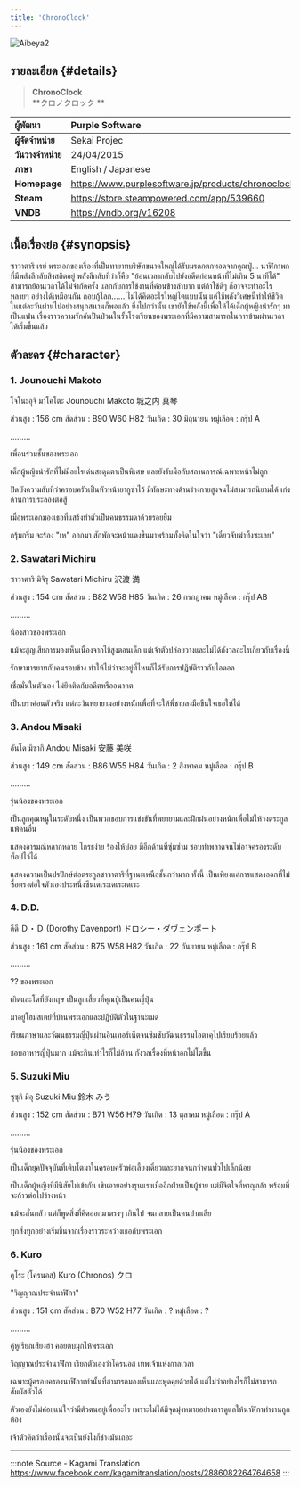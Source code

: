 ```yaml
---
title: 'ChronoClock'
---
```


![Aibeya2](/img/visualnovel/preview/aibeya2.jpeg)

## รายละเอียด {#details}

> **ChronoClock**  
> **クロノクロック
**

| ผู้พัฒนา | Purple Software |
| :---- | :---- |
| **ผูู้จัดจำหน่าย** | Sekai Projec |
| **วันวางจำหน่าย** | 24/04/2015 |
| **ภาษา** | English / Japanese |
| **Homepage** | https://www.purplesoftware.jp/products/chronoclock/index.html |
| **Steam** | https://store.steampowered.com/app/539660 |
| **VNDB** | https://vndb.org/v16208 |

## เนื้อเรื่องย่อ {#synopsis}

ซาวาตาริ เรย์ พระเอกของเรื่องที่เป็นทายาทบริษัทขนาดใหญ่ได้รับมรดกตกทอดจากคุณปู่... นาฬิกาพกที่มีพลังลึกลับสิงสถิตอยู่
พลังลึกลับที่ว่าก็คือ
"ย้อนเวลากลับไปยังอดีตก่อนหน้าที่ไม่เกิน 5 นาทีได้"
สามารถย้อนเวลาได้ไม่จำกัดครั้ง แลกกับการใช้งานที่ค่อนข้างลำบาก  แต่ถ้าใช้ดีๆ ก็อาจจะทำอะไรหลายๆ อย่างได้เหมือนกัน
กอบกู้โลก...... ไม่ได้คิดอะไรใหญ่โตแบบนั้น
แค่ใช้พลังวิเศษนี้ทำให้ชีวิตในแต่ละวันผ่านไปอย่างสนุกสนานก็พอแล้ว
ยิ่งไปกว่านั้น เขายังใช้พลังนี้เพื่อให้ได้เด็กผู้หญิงน่ารักๆ มาเป็นแฟน
เรื่องราวความรักอันปั่นป่วนในรั้วโรงเรียนของพระเอกที่มีความสามารถในการข้ามผ่านเวลาได้เริ่มขี้นแล้ว

## ตัวละคร {#character}

### 1. Jounouchi Makoto

โจโนะอุจิ มาโคโตะ
Jounouchi Makoto
城之内 真琴

ส่วนสูง : 156 cm
สัดส่วน : B90 W60 H82
วันเกิด : 30 มิถุนายน
หมู่เลือด : กรุ๊ป A

.........

เพื่อนร่วมชั้นของพระเอก

เด็กผู้หญิงน่ารักที่ไม่มีอะไรเด่นสะดุดตาเป็นพิเศษ และยังรับมือกับสถานการณ์เฉพาะหน้าไม่ถูก

ปิดบังความลับที่ว่าครอบครัวเป็นหัวหน้ายากูซ่าไว้
มีทักษะทางด้านร่างกายสูงจนไม่สามารถนิยามได้ เก่งด้านการประลองต่อสู้

เมื่อพระเอกมองเธอที่แสร้งทำตัวเป็นคนธรรมดาด้วยรอยยิ้ม

กรุ้มกริ่ม จะร้อง "เห" ออกมา สักพักจะหน้าแดงขึ้นมาพร้อมทั้งคิดในใจว่า "เดี๋ยวจับฆ่าทิ้งซะเลย"

### 2. Sawatari Michiru

ซาวาตาริ มิจิรุ
Sawatari Michiru
沢渡 満

ส่วนสูง : 154 cm
สัดส่วน : B82 W58 H85
วันเกิด : 26 กรกฎาคม
หมู่เลือด : กรุ๊ป AB

.........

น้องสาวของพระเอก

แม้จะสูญเสียการมองเห็นเนื่องจากไข้สูงตอนเด็ก แต่เจ้าตัวปล่อยวางและไม่ได้กังวลอะไรเกี่ยวกับเรื่องนี้

รักษามารยาทกับคนรอบข้าง ทำให้ไม่ว่าจะอยู่ที่ไหนก็ได้รับการปฏิบัติราวกับไอดอล

เชื่อมั่นในตัวเอง ไม่ยึดติดกับอดีตหรืออนาคต

เป็นบราค่อนตัวจริง แต่ละวันพยายามอย่างหนักเพื่อที่จะให้พี่ชายลงมือขืนใจเธอให้ได้

### 3. Andou Misaki

อันโด มิซากิ
Andou Misaki
安藤 美咲

ส่วนสูง : 149 cm
สัดส่วน : B86 W55 H84
วันเกิด : 2 สิงหาคม
หมู่เลือด : กรุ๊ป B

.........

รุ่นน้องของพระเอก

เป็นลูกคุณหนูในระดับหนึ่ง เป็นพวกชอบการแข่งขันที่พยายามและฝึกฝนอย่างหนักเพื่อไม่ให้วงตระกูลแพ้คนอื่น

แสดงอารมณ์หลากหลาย โกรธง่าย ร้องไห้บ่อย มีอีกด้านที่ซุ่มซ่าม ชอบทำพลาดจนไม่อาจครองระดับท็อปไว้ได้

แสดงความเป็นปรปักษ์ต่อตระกูลซาวาตาริที่ฐานะเหนือชั้นกว่ามาก ทั้งนี้ เป็นเพียงแค่การแสดงออกที่ไม่ซื่อตรงต่อใจตัวเองประหนึ่งซึนเดเระเดเระเดเระ

### 4. D.D.

ดีดี
Ｄ・Ｄ (Dorothy Davenport)
ドロシー・ダヴェンポート

ส่วนสูง : 161 cm
สัดส่วน : B75 W58 H82
วันเกิด : 22 กันยายน
หมู่เลือด : กรุ๊ป B

.........

?? ของพระเอก

เกิดและโตที่อังกฤษ เป็นลูกเสี้ยวที่คุณปู่เป็นคนญี่ปุ่น

มาอยู่โฮมสเตย์ที่บ้านพระเอกและปฏิบัติตัวในฐานะเมด

เรียนภาษาและวัฒนธรรมญี่ปุ่นผ่านอินเทอร์เน็ตจนซึมซับวัฒนธรรมโอตาคุไปเรียบร้อยแล้ว

ชอบอาหารญี่ปุ่นมาก แม้จะกินเท่าไรก็ไม่อ้วน กังวลเรื่องที่หน้าอกไม่โตขึ้น

### 5. Suzuki Miu

ซุซุกิ มิอุ
Suzuki Miu
鈴木 みう

ส่วนสูง : 152 cm
สัดส่วน : B71 W56 H79
วันเกิด : 13 ตุลาคม
หมู่เลือด : กรุ๊ป A

.........

รุ่นน้องของพระเอก

เป็นเด็กยุคปัจจุบันที่เติบโตมาในครอบครัวพ่อเลี้ยงเดี่ยวและยากจนกว่าคนทั่วไปเล็กน้อย

เป็นเด็กผู้หญิงที่มีนิสัยไม่เข้ากัน เขินอายอย่างรุนแรงเมื่ออีกฝ่ายเป็นผู้ชาย แต่มีจิตใจที่หาญกล้า พร้อมที่จะก้าวต่อไปข้างหน้า

แม้จะสั่นกลัว แต่ก็พูดสิ่งที่คิดออกมาตรงๆ เกินไป จนกลายเป็นคนปากเสีย

ทุกสิ่งทุกอย่างเริ่มขึ้นจากเรื่องราวระหว่างเธอกับพระเอก

### 6. Kuro

คุโระ (โครนอส)
Kuro (Chronos)
クロ

"วิญญาณประจำนาฬิกา"

ส่วนสูง : 151 cm
สัดส่วน : B70 W52 H77
วันเกิด : ?
หมู่เลือด : ?

.........

คู่หูเรียกเสียงฮา คอยตบมุกให้พระเอก

วิญญาณประจำนาฬิกา เรียกตัวเองว่าโครนอส เทพเจ้าแห่งกาลเวลา

เฉพาะผู้ครอบครองนาฬิกาเท่านั้นที่สามารถมองเห็นและพูดคุยด้วยได้ แต่ไม่ว่าอย่างไรก็ไม่สามารถสัมผัสตัวได้

ตัวเองยังไม่ค่อยแน่ใจว่ามีตัวตนอยู่เพื่ออะไร เพราะไม่ได้มีจุดมุ่งหมายอย่างการดูแลให้นาฬิกาทำงานถูกต้อง

เจ้าตัวคิดว่าเรื่องนั้นจะเป็นยังไงก็ช่างมันเถอะ

---
:::note Source - Kagami Translation
https://www.facebook.com/kagamitranslation/posts/2886082264764658
:::